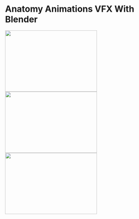 # Anatomy Animations VFX With Blender

<img src="https://github.com/Ladydiana/AnatomyAnimationsVFX/blob/main/SampleGifs/Body.gif" width="300" height="200"> <img src="https://github.com/Ladydiana/AnatomyAnimationsVFX/blob/main/SampleGifs/Body1.gif" width="300" height="200">
<img src="https://github.com/Ladydiana/AnatomyAnimationsVFX/blob/main/SampleGifs/Brain.gif" width="300" height="200">